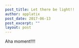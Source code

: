 ```yaml
---
post_title: Let there be light!!
author: applatix
post_date: 2017-06-13 
post_excerpt: ""
layout: post
---
```


Aha moment!!!!
